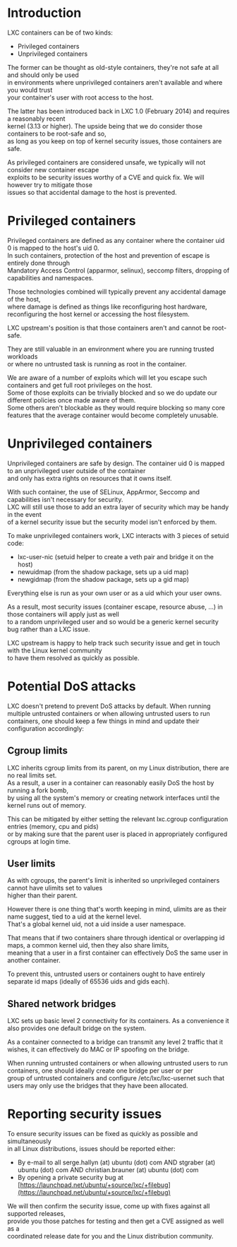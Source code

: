 # Introduction
LXC containers can be of two kinds:

 - Privileged containers
 - Unprivileged containers

The former can be thought as old-style containers, they're not safe at all and should only be used  
in environments where unprivileged containers aren't available and where you would trust  
your container's user with root access to the host.

The latter has been introduced back in LXC 1.0 (February 2014) and requires a reasonably recent  
kernel (3.13 or higher). The upside being that we do consider those containers to be root-safe and so,  
as long as you keep on top of kernel security issues, those containers are safe.


As privileged containers are considered unsafe, we typically will not consider new container escape  
exploits to be security issues worthy of a CVE and quick fix. We will however try to mitigate those  
issues so that accidental damage to the host is prevented.

# Privileged containers
Privileged containers are defined as any container where the container uid 0 is mapped to the host's uid 0.  
In such containers, protection of the host and prevention of escape is entirely done through  
Mandatory Access Control (apparmor, selinux), seccomp filters, dropping of capabilities and namespaces.

Those technologies combined will typically prevent any accidental damage of the host,  
where damage is defined as things like reconfiguring host hardware,  
reconfiguring the host kernel or accessing the host filesystem.

LXC upstream's position is that those containers aren't and cannot be root-safe.

They are still valuable in an environment where you are running trusted workloads  
or where no untrusted task is running as root in the container.

We are aware of a number of exploits which will let you escape such containers and get full root privileges on the host.  
Some of those exploits can be trivially blocked and so we do update our different policies once made aware of them.  
Some others aren't blockable as they would require blocking so many core features that the average container would become completely unusable.

# Unprivileged containers
Unprivileged containers are safe by design. The container uid 0 is mapped to an unprivileged user outside of the container  
and only has extra rights on resources that it owns itself.

With such container, the use of SELinux, AppArmor, Seccomp and capabilities isn't necessary for security.  
LXC will still use those to add an extra layer of security which may be handy in the event  
of a kernel security issue but the security model isn't enforced by them.

To make unprivileged containers work, LXC interacts with 3 pieces of setuid code:

 - lxc-user-nic (setuid helper to create a veth pair and bridge it on the host)
 - newuidmap (from the shadow package, sets up a uid map)
 - newgidmap (from the shadow package, sets up a gid map)

Everything else is run as your own user or as a uid which your user owns.

As a result, most security issues (container escape, resource abuse, ...) in those containers will apply just as well  
to a random unprivileged user and so would be a generic kernel security bug rather than a LXC issue.

LXC upstream is happy to help track such security issue and get in touch with the Linux kernel community  
to have them resolved as quickly as possible.

# Potential DoS attacks
LXC doesn't pretend to prevent DoS attacks by default. When running
multiple untrusted containers or when allowing untrusted users to run
containers, one should keep a few things in mind and update their
configuration accordingly:

## Cgroup limits
LXC inherits cgroup limits from its parent, on my Linux distribution, there are no real limits set.  
As a result, a user in a container can reasonably easily DoS the host by running a fork bomb,  
by using all the system's memory or creating network interfaces until the kernel runs out of memory.

This can be mitigated by either setting the relevant lxc.cgroup configuration entries (memory, cpu and pids)  
or by making sure that the parent user is placed in appropriately configured cgroups at login time.

## User limits
As with cgroups, the parent's limit is inherited so unprivileged containers cannot have ulimits set to values  
higher than their parent.

However there is one thing that's worth keeping in mind, ulimits are as their name suggest, tied to a uid at the kernel level.  
That's a global kernel uid, not a uid inside a user namespace.

That means that if two containers share through identical or overlapping id maps, a common kernel uid, then they also share limits,  
meaning that a user in a first container can effectively DoS the same user in another container.

To prevent this, untrusted users or containers ought to have entirely separate id maps (ideally of 65536 uids and gids each).

## Shared network bridges
LXC sets up basic level 2 connectivity for its containers. As a convenience it also provides one default bridge on the system.

As a container connected to a bridge can transmit any level 2 traffic that it wishes, it can effectively do MAC or IP spoofing on the bridge.

When running untrusted containers or when allowing untrusted users to run containers, one should ideally create one bridge per user or per  
group of untrusted containers and configure /etc/lxc/lxc-usernet such that users may only use the bridges that they have been allocated.

# Reporting security issues
To ensure security issues can be fixed as quickly as possible and simultaneously  
in all Linux distributions, issues should be reported either:

 * By e-mail to all serge.hallyn (at) ubuntu (dot) com AND stgraber (at) ubuntu (dot) com AND christian.brauner (at) ubuntu (dot) com
 * By opening a private security bug at [https://launchpad.net/ubuntu/+source/lxc/+filebug](https://launchpad.net/ubuntu/+source/lxc/+filebug)

We will then confirm the security issue, come up with fixes against all supported releases,  
provide you those patches for testing and then get a CVE assigned as well as a  
coordinated release date for you and the Linux distribution community.
